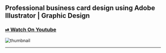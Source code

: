 ## Professional business card design using Adobe Illustrator | Graphic Design

### [⏯ Watch On Youtube](https://youtu.be/pp1TFz7z_1k)

![thumbnail](thumbnail.png)

----------

